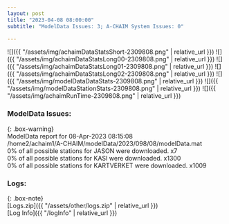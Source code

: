 ```yaml
---
layout: post
title: "2023-04-08 08:00:00"
subtitle: "ModelData Issues: 3; A-CHAIM System Issues: 0"

---
```


![]({{ "/assets/img/achaimDataStatsShort-2309808.png" | relative_url }})
![]({{ "/assets/img/achaimDataStatsLong00-2309808.png" | relative_url }})
![]({{ "/assets/img/achaimDataStatsLong01-2309808.png" | relative_url }})
![]({{ "/assets/img/achaimDataStatsLong02-2309808.png" | relative_url }})
![]({{ "/assets/img/modelDataDataStats-2309808.png" | relative_url }})
![]({{ "/assets/img/modelDataStationStats-2309808.png" | relative_url }})
![]({{ "/assets/img/achaimRunTime-2309808.png" | relative_url }})


### ModelData Issues:  
  
{: .box-warning}  
 ModelData report for 08-Apr-2023 08:15:08   
 /home2/achaim1/A-CHAIM/modelData/2023/098/08/modelData.mat   
 0% of all possible stations for JASON were downloaded. x7   
 0% of all possible stations for KASI were downloaded. x1300   
 0% of all possible stations for KARTVERKET were downloaded. x1009   
  


### Logs:  
  
{: .box-note}  
[Logs.zip]({{ "/assets/other/logs.zip" | relative_url }})  
[Log Info]({{ "/logInfo" | relative_url }})  
